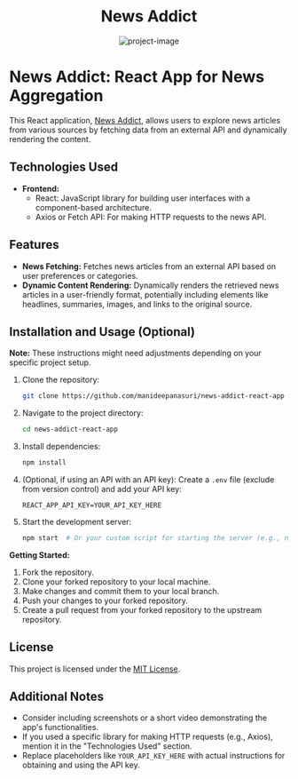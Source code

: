 <h1 align="center" id="title">News Addict</h1>

<p align="center"><img src="https://socialify.git.ci/manideepanasuri/news-addict-react-app/image?language=1&amp;name=1&amp;owner=1&amp;pattern=Circuit+Board&amp;stargazers=1&amp;theme=Dark" alt="project-image"></p>

# News Addict: React App for News Aggregation

This React application, [News Addict](https://github.com/manideepanasuri/news-addict-react-app), allows users to explore news articles from various sources by fetching data from an external API and dynamically rendering the content.

## Technologies Used

*   **Frontend:**
    *   React: JavaScript library for building user interfaces with a component-based architecture.
    *   Axios or Fetch API: For making HTTP requests to the news API.

## Features

*   **News Fetching:** Fetches news articles from an external API based on user preferences or categories.
*   **Dynamic Content Rendering:** Dynamically renders the retrieved news articles in a user-friendly format, potentially including elements like headlines, summaries, images, and links to the original source.

## Installation and Usage (Optional)

**Note:** These instructions might need adjustments depending on your specific project setup.

1.  Clone the repository:

    ```bash
    git clone https://github.com/manideepanasuri/news-addict-react-app
    ```

2.  Navigate to the project directory:

    ```bash
    cd news-addict-react-app
    ```

3.  Install dependencies:

    ```bash
    npm install
    ```

4.  (Optional, if using an API with an API key): Create a `.env` file (exclude from version control) and add your API key:

    ```
    REACT_APP_API_KEY=YOUR_API_KEY_HERE
    ```

5.  Start the development server:

    ```bash
    npm start  # Or your custom script for starting the server (e.g., npm run dev)
    ```

**Getting Started:**

1.  Fork the repository.
2.  Clone your forked repository to your local machine.
3.  Make changes and commit them to your local branch.
4.  Push your changes to your forked repository.
5.  Create a pull request from your forked repository to the upstream repository.

## License

This project is licensed under the [MIT License](https://opensource.org/licenses/MIT).

## Additional Notes

*   Consider including screenshots or a short video demonstrating the app's functionalities.
*   If you used a specific library for making HTTP requests (e.g., Axios), mention it in the "Technologies Used" section.
*   Replace placeholders like `YOUR_API_KEY_HERE` with actual instructions for obtaining and using the API key.
